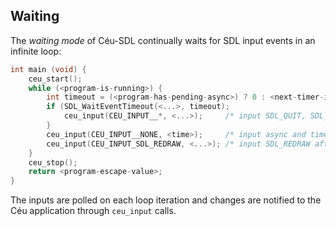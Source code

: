 ## Waiting

The *waiting mode* of Céu-SDL continually waits for SDL input events in an
infinite loop:

```c
int main (void) {
    ceu_start();
    while (<program-is-running>) {
        int timeout = (<program-has-pending-async>) ? 0 : <next-timer-in-ms>;
        if (SDL_WaitEventTimeout(<...>, timeout);
            ceu_input(CEU_INPUT__*, <...>);     /* input SDL_QUIT, SDL_KEY*, SDL_MOUSE*, etc */
        }
        ceu_input(CEU_INPUT__NONE, <time>);     /* input async and timer */
        ceu_input(CEU_INPUT_SDL_REDRAW, <...>); /* input SDL_REDRAW after every input */
    }
    ceu_stop();
    return <program-escape-value>;
}
```

The inputs are polled on each loop iteration and changes are notified to the
Céu application through `ceu_input` calls.
